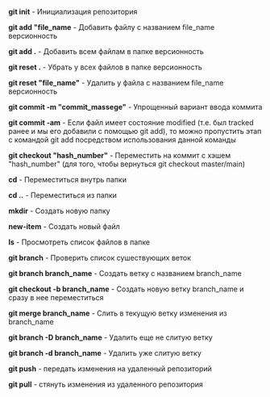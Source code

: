 **git init** - Инициализация репозитория

**git add "file_name** - Добавить файлу с названием file_name версионность

**git add .** - Добавить всем файлам в папке версионность

**git reset .** - Убрать у всех файлов в папке версионность

**git reset "file_name"** - Удалить у файла с названием file_name версионность

**git commit -m "commit_massege"** - Упрощенный вариант ввода коммита

**git commit -am** - Если файл имеет состояние modified (т.е. был tracked ранее и мы его добавили с помощью git add), то можно пропустить этап с командой git add посредством использования данной команды

**git checkout "hash_number"** - Переместить на коммит с хэшем "hash_number" (для того, чтобы вернуться git checkout master/main)

**cd** - Переместиться внутрь папки

**cd ..** - Переместиться из папки

**mkdir** - Создать новую папку

**new-item** - Создать новый файл

**ls** - Просмотреть список файлов в папке

**git branch** - Проверить список сушествующих веток

**git branch branch_name** - Создать ветку с названием branch_name

**git checkout -b branch_name** - Создать новую ветку branch_name и сразу в нее переместиться

**git merge branch_name** - Слить в текущую ветку изменения из branch_name

**git branch -D branch_name** - Удалить еще не слитую ветку

**git branch -d branch_name** - Удалить уже слитую ветку

**git push** - передать изменения на удаленный репозиторий

**git pull** - стянуть изменения из удаленного репозитория 